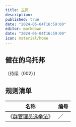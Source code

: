 ```yaml
---
title: 主页
description:
published: true
date: "2024-05-04T16:59:00"
editor: markdown
date: "2024-05-04T16:59:00"
icon: material/home
---
```


## 健在的乌托邦

〔待续（002）〕

## 规则清单

| 名称                                          | 编号 |
| --------------------------------------------- | ---- |
| 《[群管理员选举法](群管理员选举法/index)》 | ／   |
